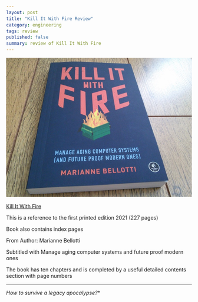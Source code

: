 ```yaml
---
layout: post
title: "Kill It With Fire Review"
category: engineering
tags: review
published: false
summary: review of Kill It With Fire
---
```


![Kill It With Fire](/public/kitwf.jpg)

[Kill It With Fire](https://nostarch.com/kill-it-fire)

This is a reference to the first printed edition 2021 (227 pages)

Book also contains index pages

From Author:
Marianne Bellotti

Subtitled with Manage aging computer systems and future proof modern ones

The book has ten chapters and is completed by a useful detailed contents section with page numbers 

---

**How to survive* a legacy apocalypse?**
